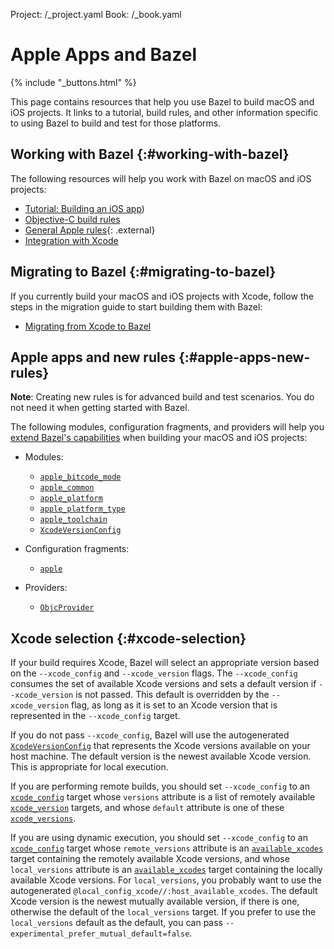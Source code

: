 Project: /_project.yaml
Book: /_book.yaml

# Apple Apps and Bazel

{% include "_buttons.html" %}

This page contains resources that help you use Bazel to build macOS and iOS
projects. It links to a tutorial, build rules, and other information specific to
using Bazel to build and test for those platforms.

## Working with Bazel {:#working-with-bazel}

The following resources will help you work with Bazel on macOS and iOS projects:

*  [Tutorial: Building an iOS app](/start/ios-app))
*  [Objective-C build rules](/reference/be/objective-c)
*  [General Apple rules](https://github.com/bazelbuild/rules_apple){: .external}
*  [Integration with Xcode](/install/ide)

## Migrating to Bazel {:#migrating-to-bazel}

If you currently build your macOS and iOS projects with Xcode, follow the steps
in the migration guide to start building them with Bazel:

*  [Migrating from Xcode to Bazel](/migrate/xcode)

## Apple apps and new rules {:#apple-apps-new-rules}

**Note**: Creating new rules is for advanced build and test scenarios.
You do not need it when getting started with Bazel.

The following modules, configuration fragments, and providers will help you
[extend Bazel's capabilities](/extending/concepts)
when building your macOS and iOS projects:

*  Modules:

   *  [`apple_bitcode_mode`](/rules/lib/apple_bitcode_mode)
   *  [`apple_common`](/rules/lib/apple_common)
   *  [`apple_platform`](/rules/lib/apple_platform)
   *  [`apple_platform_type`](/rules/lib/apple_platform_type)
   *  [`apple_toolchain`](/rules/lib/apple_toolchain)
   *  [`XcodeVersionConfig`](/rules/lib/XcodeVersionConfig)

*  Configuration fragments:

   *  [`apple`](/rules/lib/apple)

*  Providers:

   *  [`ObjcProvider`](/rules/lib/ObjcProvider)

## Xcode selection {:#xcode-selection}

If your build requires Xcode, Bazel will select an appropriate version based on
the `--xcode_config` and `--xcode_version` flags. The `--xcode_config` consumes
the set of available Xcode versions and sets a default version if
`--xcode_version` is not passed. This default is overridden by the
`--xcode_version` flag, as long as it is set to an Xcode version that is
represented in the `--xcode_config` target.

If you do not pass `--xcode_config`, Bazel will use the autogenerated
[`XcodeVersionConfig`](/rules/lib/XcodeVersionConfig) that represents the
Xcode versions available on your host machine. The default version is
the newest available Xcode version. This is appropriate for local execution.

If you are performing remote builds, you should set `--xcode_config` to an
[`xcode_config`](/reference/be/objective-c#xcode_config)
target whose `versions` attribute is a list of remotely available
[`xcode_version`](/reference/be/objective-c#xcode_version)
targets, and whose `default` attribute is one of these
[`xcode_versions`](/reference/be/objective-c#xcode_version).

If you are using dynamic execution, you should set `--xcode_config` to an
[`xcode_config`](/reference/be/objective-c#xcode_config)
target whose `remote_versions` attribute is an
[`available_xcodes`](/reference/be/workspace#available_xcodes)
target containing the remotely available Xcode versions, and whose
`local_versions` attribute is an
[`available_xcodes`](/reference/be/workspace#available_xcodes)
target containing the locally available Xcode versions. For `local_versions`,
you probably want to use the autogenerated
`@local_config_xcode//:host_available_xcodes`. The default Xcode version is the
newest mutually available version, if there is one, otherwise the default of the
`local_versions` target. If you prefer to use the `local_versions` default
as the default, you can pass `--experimental_prefer_mutual_default=false`.
